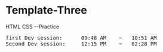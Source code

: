 # Template-Three

HTML CSS --Practice

<pre>
first Dev session:      09:48 AM    ~   10:51 AM
Second Dev session:     12:15 PM    ~   02:28 PM
</pre>
